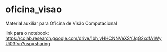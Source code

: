 # oficina_visao
Material auxiliar para Oficina de Visão Computacional

link para o notebook:
https://colab.research.google.com/drive/1bh_yHHCNNVeXSYJqG2xdfA1WyUi03fvn?usp=sharing
